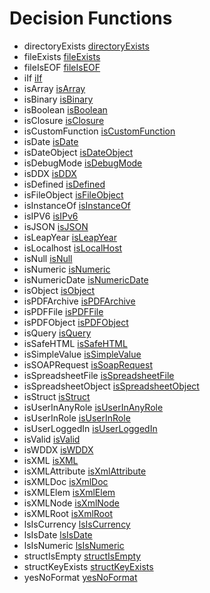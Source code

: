 # Decision Functions

- directoryExists [directoryExists](../functions/directoryexists.md)
- fileExists [fileExists](../functions/fileexists.md)
- fileIsEOF [fileIsEOF](../functions/fileiseof.md)
- iIf [iIf](../functions/iif.md)
- isArray [isArray](../functions/isarray.md)
- isBinary [isBinary](../functions/isbinary.md)
- isBoolean [isBoolean](../functions/isboolean.md)
- isClosure [isClosure](../functions/isclosure.md)
- isCustomFunction [isCustomFunction](../functions/iscustomfunction.md)
- isDate [isDate](../functions/isdate.md)
- isDateObject [isDateObject](../functions/isdateobject.md)
- isDebugMode [isDebugMode](../functions/isdebugmode.md)
- isDDX [isDDX](../functions/isddx.md)
- isDefined [isDefined](../functions/isdefined.md)
- isFileObject [isFileObject](../functions/isfileobject.md)
- isInstanceOf [isInstanceOf](../functions/isinstanceof.md)
- isIPV6 [isIPv6](../functions/isipv6.md)
- isJSON [isJSON](../functions/isjson.md)
- isLeapYear [isLeapYear](../functions/isleapyear.md)
- isLocalhost [isLocalHost](../functions/islocalhost.md)
- isNull [isNull](../functions/isnull.md)
- isNumeric [isNumeric](../functions/isnumeric.md)
- isNumericDate [isNumericDate](../functions/isnumericdate.md)
- isObject [isObject](../functions/isobject.md)
- isPDFArchive [isPDFArchive](../functions/ispdfarchive.md)
- isPDFFile [isPDFFile](../functions/ispdffile.md)
- isPDFObject [isPDFObject](../functions/ispdfobject.md)
- isQuery [isQuery](../functions/isquery.md)
- isSafeHTML [isSafeHTML](../functions/issafehtml.md)
- isSimpleValue [isSimpleValue](../functions/issimplevalue.md)
- isSOAPRequest [isSoapRequest](../functions/issoaprequest.md)
- isSpreadsheetFile [isSpreadsheetFile](../functions/isspreadsheetfile.md)
- isSpreadsheetObject [isSpreadsheetObject](../functions/isspreadsheetobject.md)
- isStruct [isStruct](../functions/isstruct.md)
- isUserInAnyRole [isUserInAnyRole](../functions/isuserinanyrole.md)
- isUserInRole [isUserInRole](../functions/isuserinrole.md)
- isUserLoggedIn [isUserLoggedIn](../functions/isuserloggedin.md)
- isValid [isValid](../functions/isvalid.md)
- isWDDX [isWDDX](../functions/iswddx.md)
- isXML [isXML](../functions/isxml.md)
- isXMLAttribute [isXmlAttribute](../functions/isxmlattribute.md)
- isXMLDoc [isXmlDoc](../functions/isxmldoc.md)
- isXMLElem [isXmlElem](../functions/isxmlelem.md)
- isXMLNode [isXmlNode](../functions/isxmlnode.md)
- isXMLRoot [isXmlRoot](../functions/isxmlroot.md)
- lsIsCurrency [lsIsCurrency](../functions/lsiscurrency.md)
- lsIsDate [lsIsDate](../functions/lsisdate.md)
- lsIsNumeric [lsIsNumeric](../functions/lsisnumeric.md)
- structIsEmpty [structIsEmpty](../functions/structisempty.md)
- structKeyExists [structKeyExists](../functions/structkeyexists.md)
- yesNoFormat [yesNoFormat](../functions/yesnoformat.md)
